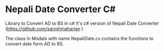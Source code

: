 # Nepali Date Converter C#
Library to Convert AD to BS in c#
It's c# version of Nepali Date Converter (https://github.com/sanishmaharjan )

The class in Modals with name NepaliDate.cs contains the functions to convert date form AD to BS.
